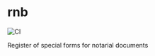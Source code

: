 # rnb

![CI](https://github.com/components-of-software-engineering/rnb/workflows/CI/badge.svg)

Register of special forms for notarial documents
